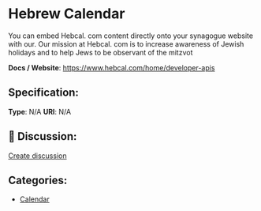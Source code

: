 # Hebrew Calendar


You can embed Hebcal. com content directly onto your synagogue website with our. Our mission at Hebcal. com is to increase awareness of Jewish holidays and to help Jews to be observant of the mitzvot

**Docs / Website**: https://www.hebcal.com/home/developer-apis

## Specification:
**Type**:  N/A 
**URI**:  N/A 

## 💬 Discussion:
[Create discussion](https://github.com/apis-list/apis-list/discussions/new)

## Categories:
- [Calendar](https://github.com/apis-list/apis-list#calendar)



